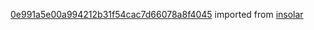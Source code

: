 [0e991a5e00a994212b31f54cac7d66078a8f4045](https://github.com/insolar/insolar/commit/0e991a5e00a994212b31f54cac7d66078a8f4045) imported from [insolar](https://github.com/insolar/insolar)
